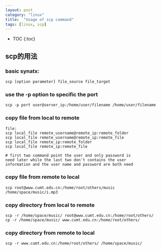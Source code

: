 ```yaml
---
layout: post
category: "linux"
title:  "Usage of scp command"
tags: [linux, scp]
---
```


- TOC
{:toc}

## scp的用法


### basic synatx:

```
scp [option parameter] file_source file_target
```

### use the -p option to specific the port

```
scp -p port user@server_ip:/home/user/filename /home/user/filename
```

### copy file from local to remote

```
file:
scp local_file remote_username@remote_ip:remote_folder
scp local_file remote_username@remote_ip:remote_file
scp local_file remote_ip:remote_folder
scp local_file remote_ip:remote_file

# first two command point the user and only password is 
need later while the last two don't contains the user 
information and the user name and password are both need
```

### copy file from remote to local

```
scp root@www.cumt.edu.cn:/home/root/others/music /home/space/music/i.mp3

```

### copy directory from local to remote

```
scp -r /home/space/music/ root@www.cumt.edu.cn:/home/root/others/
cp -r /home/space/music/ www.cumt.edu.cn:/home/root/others/
```

### copy directory from remote to local

```
scp -r www.cumt.edu.cn:/home/root/others/ /home/space/music/
```